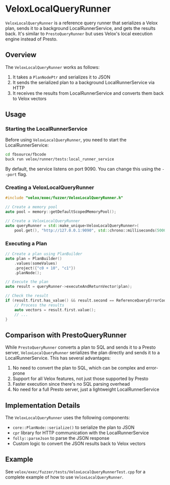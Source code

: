 # VeloxLocalQueryRunner

`VeloxLocalQueryRunner` is a reference query runner that serializes a Velox plan, sends it to a background LocalRunnerService, and gets the results back. It's similar to `PrestoQueryRunner` but uses Velox's local execution engine instead of Presto.

## Overview

The `VeloxLocalQueryRunner` works as follows:

1. It takes a `PlanNodePtr` and serializes it to JSON
2. It sends the serialized plan to a background LocalRunnerService via HTTP
3. It receives the results from LocalRunnerService and converts them back to Velox vectors

## Usage

### Starting the LocalRunnerService

Before using `VeloxLocalQueryRunner`, you need to start the LocalRunnerService:

```bash
cd fbsource/fbcode
buck run velox/runner/tests:local_runner_service
```

By default, the service listens on port 9090. You can change this using the `--port` flag.

### Creating a VeloxLocalQueryRunner

```cpp
#include "velox/exec/fuzzer/VeloxLocalQueryRunner.h"

// Create a memory pool
auto pool = memory::getDefaultScopedMemoryPool();

// Create a VeloxLocalQueryRunner
auto queryRunner = std::make_unique<VeloxLocalQueryRunner>(
    pool.get(), "http://127.0.0.1:9090", std::chrono::milliseconds(5000));
```

### Executing a Plan

```cpp
// Create a plan using PlanBuilder
auto plan = PlanBuilder()
    .values(someValues)
    .project({"c0 + 10", "c1"})
    .planNode();

// Execute the plan
auto result = queryRunner->executeAndReturnVector(plan);

// Check the result
if (result.first.has_value() && result.second == ReferenceQueryErrorCode::kSuccess) {
    // Process the results
    auto vectors = result.first.value();
    // ...
}
```

## Comparison with PrestoQueryRunner

While `PrestoQueryRunner` converts a plan to SQL and sends it to a Presto server, `VeloxLocalQueryRunner` serializes the plan directly and sends it to a LocalRunnerService. This has several advantages:

1. No need to convert the plan to SQL, which can be complex and error-prone
2. Support for all Velox features, not just those supported by Presto
3. Faster execution since there's no SQL parsing overhead
4. No need for a full Presto server, just a lightweight LocalRunnerService

## Implementation Details

The `VeloxLocalQueryRunner` uses the following components:

- `core::PlanNode::serialize()` to serialize the plan to JSON
- `cpr` library for HTTP communication with the LocalRunnerService
- `folly::parseJson` to parse the JSON response
- Custom logic to convert the JSON results back to Velox vectors

## Example

See `velox/exec/fuzzer/tests/VeloxLocalQueryRunnerTest.cpp` for a complete example of how to use `VeloxLocalQueryRunner`.

